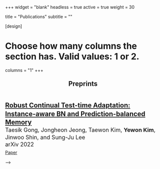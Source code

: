 +++
widget = "blank"
headless = true
active = true
weight = 30

title = "Publications"
subtitle = ""

[design]
  # Choose how many columns the section has. Valid values: 1 or 2.
  columns = "1"
+++

<style>
  .paper {font-size: 21px;}
  .authors {font-size: 18px;}
  .venue {font-size: 18px;}

  @media only screen and (max-width: 768px) {
    .paper {font-size: 18px;}
    .authors {font-size: 14px;}
    .venue {font-size: 14px;}
  }
</style>

<h2 style="text-align: center; line-height:0.7"> Preprints </h3>
<br>

<p style="line-height:1.3">
  <span class="paper"><a href="https://arxiv.org/abs/2208.05117"><b>Robust Continual Test-time Adaptation: Instance-aware BN and Prediction-balanced Memory</b></a></span><br>
  <span class="authors">Taesik Gong, Jongheon Jeong, Taewon Kim, <b>Yewon Kim</b>, Jinwoo Shin, and Sung-Ju Lee</span><br>
  <span class="venue">arXiv 2022</span><br style="content: ' '; display: block; margin: 5px;">
  <a class="badge badge-light" href="https://arxiv.org/abs/2208.05117"><i class="far fa-file-alt"></i> Paper</a>
  <!-- <a class="badge badge-light" href="projects/attention"><i class="fa fa-home"></i> Website</a> -->
</p>

<!-- <p style="line-height:1.3">
  <span class="paper"><a href="https://arxiv.org/abs/2111.11053"><b>DAPPER: Performance Estimation of Domain Adaptation in Mobile Sensing</b></a></span><br>
  <span class="authors">Taesik Gong, <b>Yewon Kim</b>, Adiba Orzikulova, Yunxin Liu, Sung Ju Hwang, Jinwoo Shin, and Sung-Ju Lee</span><br>
  <span class="venue">arXiv 2021</span><br style="content: ' '; display: block; margin: 5px;">
  <a class="badge badge-light" href="https://arxiv.org/abs/2111.11053"><i class="far fa-file-alt"></i> Paper</a>
  <!-- <a class="badge badge-light" href="projects/attention"><i class="fa fa-home"></i> Website</a> -->
</p> -->

<!-- #### Conferences and Journals

#### Posters, Demos, Videos, and Workshop Papers -->
